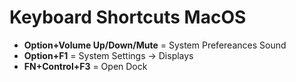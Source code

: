 # Keyboard Shortcuts MacOS

- **Option+Volume Up/Down/Mute** = System Prefereances Sound<br>
- **Option+F1** = System Settings -> Displays
- **FN+Control+F3** = Open Dock
